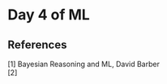 # Day 4 of ML 

















**References**
------------
[1] Bayesian Reasoning and ML, David Barber  
[2] 